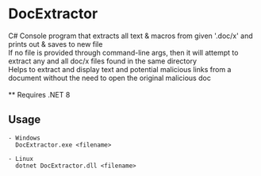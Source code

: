 # DocExtractor

C# Console program that extracts all text & macros from given '.doc/x' and prints out &amp; saves to new file <br>
If no file is provided through command-line args, then it will attempt to extract any and all doc/x files found in the same directory <br>
Helps to extract and display text and potential malicious links from a document without the need to open the original malicious doc <br>
<br>
** Requires .NET 8<br>

## Usage
```
- Windows
  DocExtractor.exe <filename>

- Linux
  dotnet DocExtractor.dll <filename>
```
